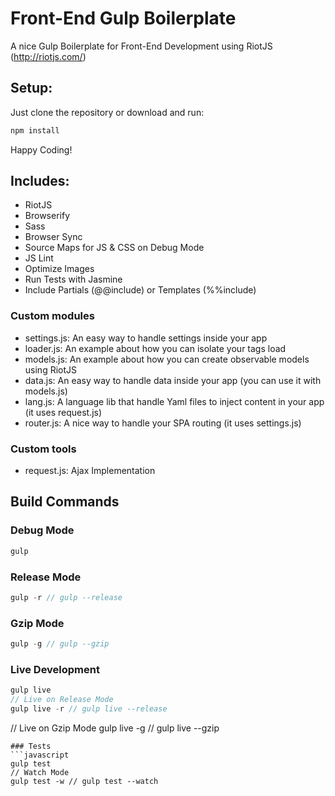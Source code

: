 # Front-End Gulp Boilerplate
A nice Gulp Boilerplate for Front-End Development using RiotJS (http://riotjs.com/)
## Setup:
Just clone the repository or download and run:
```javascript
npm install
```

Happy Coding!

## Includes:
- RiotJS
- Browserify
- Sass
- Browser Sync
- Source Maps for JS & CSS on Debug Mode
- JS Lint
- Optimize Images
- Run Tests with Jasmine
- Include Partials (@@include) or Templates (%%include)

### Custom modules
- settings.js: An easy way to handle settings inside your app
- loader.js: An example about how you can isolate your tags load
- models.js: An example about how you can create observable models using RiotJS 
- data.js: An easy way to handle data inside your app (you can use it with models.js)
- lang.js: A language lib that handle Yaml files to inject content in your app (it uses request.js)
- router.js: A nice way to handle your SPA routing (it uses settings.js)


### Custom tools
- request.js: Ajax Implementation

## Build Commands
### Debug Mode
```javascript
gulp
```
### Release Mode
```javascript
gulp -r // gulp --release
```
### Gzip Mode
```javascript
gulp -g // gulp --gzip
```
### Live Development
```javascript
gulp live 
// Live on Release Mode
gulp live -r // gulp live --release
```
// Live on Gzip Mode
gulp live -g // gulp live --gzip
```
### Tests
```javascript
gulp test
// Watch Mode
gulp test -w // gulp test --watch